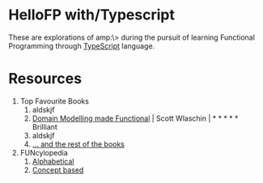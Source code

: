 # HelloFP with/Typescript
These are explorations of amp:\\> during the pursuit of learning Functional Programming through [TypeScript](http://typescriptlang.org) language.

# Resources
1. Top Favourite Books 
   1. aldskjf
   2. [Domain Modelling made Functional](https://www.amazon.com/Domain-Modeling-Made-Functional-Domain-Driven/dp/1680502549) | Scott Wlaschin | * * * * * Brilliant 
   3. aldskjf
   4. [... and the rest of the books](./doc/books.md)
2. FUNcylopedia
   1. [Alphabetical](./docs/funclopedia.md)
   2. [Concept based](./docs/funclopedia.md)